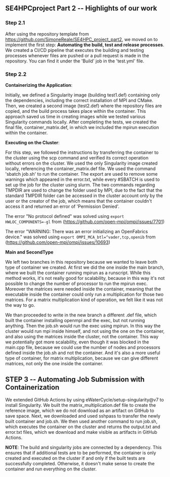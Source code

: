 ## SE4HPCproject Part 2 -- Highlights of our work 

### Step 2.1

After using the repository template from https://github.com/SimoneReale/SE4HPC_project_part2, we moved on to implement the first step: **Automating the build, test and release processes**. We created a CI/CD pipeline that executes the building and testing processes whenever files are pushed or a pull request is made in the repository. You can find it under the 'Build' job in the 'test.yml' file.

### Step 2.2

**Containerizing the Application**:

Initially, we defined a Singularity image (building test1.def) containing only the dependencies, including the correct installation of MPI and CMake. Then, we created a second image (test2.def) where the repository files are copied, and the build process takes place within the container. This approach saved us time in creating images while we tested various Singularity commands locally. After completing the tests, we created the final file, container_matrix.def, in which we included the mpirun execution within the container.

**Executing on the Cluster**:

For this step, we followed the instructions by transferring the container to the cluster using the scp command and verified its correct operation without errors on the cluster. We used the only Singularity image created locally, referencing the container_matrix.def file.
We used the command 'sbatch job.sh' to run the container. The export are used to remove some warnings which appeared in the error.txt, while every #SBATCH is used to set up the job for the cluster using slurm. The two commands regarding TMPDIR are used to change the folder used by MPI, due to the fact that the standard TMPDIR folder can be accessed in the cluster account only by the user or the creator of the job, which means that the container couldn't access it and returned an error of 'Permission Denied'. 

The error "No protocol defined" was solved using `export HWLOC_COMPONENTS=-gl` from (https://github.com/open-mpi/ompi/issues/7701)

The error "WARNING: There was an error initializing an OpenFabrics device." was solved using `export OMPI_MCA_btl=^vader,tcp,openib` from (https://github.com/open-mpi/ompi/issues/10693)

**Main and SecondType**

We left two branches in this repository because we wanted to leave both type of container we created. At first we did the one inside the main branch, where we built the container running mpirun as a runscript. While this method works, it's not really good for scalability, because in this way it's not possible to change the number of processor to run the mpirun exec. Moreover the matrices were needed inside the container, meaning that the executable inside the container could only run a multiplication for those two matrices. For a matrix multiplication kind of operation, we felt like it was not the way to go.

We than proceeded to write in the new branch a different .def file, which built the container installing openmpi and the exec, but not running anything. Then the job.sh would run the exec using mpirun. In this way the cluster would run mpi inside himself, and not using the one on the container, and also using the matrices inside the cluster, not the container. This way we potentially got more scalability, even though it was blocked in the main.cpp file, because we could use the number of nodes and processors defined inside the job.sh and not the container. And it's also a more useful type of container, for matrix multiplication, because we can give different matrices, not only the one inside the container.


## STEP 3 -- Automating Job Submission with Containerization

We extended GitHub Actions by using eWaterCycle/setup-singularity@v7 to install Singularity. We built the matrix_multiplication.def file to create the reference image, which we do not download as an artifact on GitHub to save space. Next, we downloaded and used sshpass to transfer the newly built container and job.sh. We then used another command to run job.sh, which executes the container on the cluster and returns the output.txt and error.txt files, which we download and make visible as artifacts in GitHub Actions.

**NOTE**: The build and singularity jobs are connected by a dependency. This ensures that if additional tests are to be performed, the container is only created and executed on the cluster if and only if the built tests are successfully completed. Otherwise, it doesn't make sense to create the container and run everything on the cluster.

